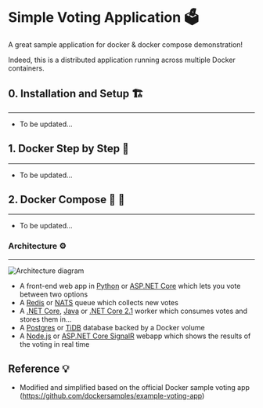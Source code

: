 # Simple Voting Application 🗳️
A great sample application for docker & docker compose demonstration!

Indeed, this is a distributed application running across multiple Docker containers.

## 0. Installation and Setup 🏗️
-----
- To be updated...

## 1. Docker Step by Step 🐳
-----
- To be updated...

## 2. Docker Compose 🐳 🐳
-----
- To be updated...

### Architecture ⚙️
-----

![Architecture diagram](architecture.png)

* A front-end web app in [Python](/vote) or [ASP.NET Core](/vote/dotnet) which lets you vote between two options
* A [Redis](https://hub.docker.com/_/redis/) or [NATS](https://hub.docker.com/_/nats/) queue which collects new votes
* A [.NET Core](/worker/src/Worker), [Java](/worker/src/main) or [.NET Core 2.1](/worker/dotnet) worker which consumes votes and stores them in…
* A [Postgres](https://hub.docker.com/_/postgres/) or [TiDB](https://hub.docker.com/r/dockersamples/tidb/tags/) database backed by a Docker volume
* A [Node.js](/result) or [ASP.NET Core SignalR](/result/dotnet) webapp which shows the results of the voting in real time

## Reference 💡
- Modified and simplified based on the official Docker sample voting app (https://github.com/dockersamples/example-voting-app)
